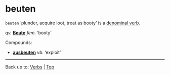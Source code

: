 # beuten

`beuten` ‘plunder, acquire loot, treat as booty’ is a [denominal verb](../../denominalVerbs.md).

*qv.* **[Beute](../../../nouns/b/be/Beute.md)** *fem.* ‘booty’

Compounds:
- **[ausbeuten](../../a/au/ausbeuten.md)** *vb.* ‘exploit’

----

Back up to: [Verbs](../../index.md) | [Top](../../../index.md)

